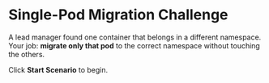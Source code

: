 # Single-Pod Migration Challenge

A lead manager found one container that belongs in a different namespace.  
Your job: **migrate only that pod** to the correct namespace without touching the others.

Click **Start Scenario** to begin.
